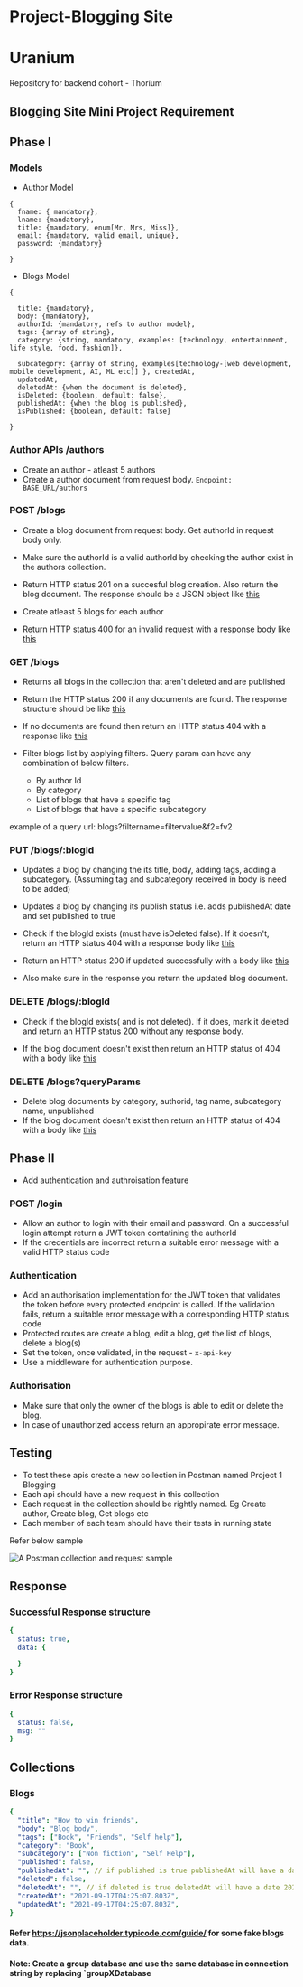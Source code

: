 # Project-Blogging Site


# Uranium
Repository for backend cohort - Thorium

## Blogging Site Mini Project Requirement

## Phase I

### Models

- Author Model
```
{ 
  fname: { mandatory},
  lname: {mandatory},
  title: {mandatory, enum[Mr, Mrs, Miss]},
  email: {mandatory, valid email, unique},
  password: {mandatory}

}
```
- Blogs Model
```
{

  title: {mandatory}, 
  body: {mandatory}, 
  authorId: {mandatory, refs to author model}, 
  tags: {array of string},
  category: {string, mandatory, examples: [technology, entertainment, life style, food, fashion]}, 

  subcategory: {array of string, examples[technology-[web development, mobile development, AI, ML etc]] }, createdAt, 
  updatedAt, 
  deletedAt: {when the document is deleted}, 
  isDeleted: {boolean, default: false}, 
  publishedAt: {when the blog is published}, 
  isPublished: {boolean, default: false}

}
```

### Author APIs /authors

- Create an author - atleast 5 authors
- Create a author document from request body.
  `Endpoint: BASE_URL/authors`

### POST /blogs

- Create a blog document from request body. Get authorId in request body only.
- Make sure the authorId is a valid authorId by checking the author exist in the authors collection.
- Return HTTP status 201 on a succesful blog creation. Also return the blog document.
  The response should be a JSON object like [this](#successful-response-structure) 

- Create atleast 5 blogs for each author
- Return HTTP status 400 for an invalid request with a response body like [this](#error-response-structure)


### GET /blogs

- Returns all blogs in the collection that aren't deleted and are published
- Return the HTTP status 200 if any documents are found. The response structure should be like [this](#successful-response-structure)

- If no documents are found then return an HTTP status 404 with a response like [this](#error-response-structure)

- Filter blogs list by applying filters. Query param can have any combination of below filters.

  - By author Id
  - By category
  - List of blogs that have a specific tag
  - List of blogs that have a specific subcategory

example of a query url: blogs?filtername=filtervalue&f2=fv2

### PUT /blogs/:blogId

- Updates a blog by changing the its title, body, adding tags, adding a subcategory. (Assuming tag and subcategory received in body is need to be added)

- Updates a blog by changing its publish status i.e. adds publishedAt date and set published to true
- Check if the blogId exists (must have isDeleted false). If it doesn't, return an HTTP status 404 with a response body like [this](#error-response-structure)

- Return an HTTP status 200 if updated successfully with a body like [this](#successful-response-structure) 
- Also make sure in the response you return the updated blog document. 

### DELETE /blogs/:blogId

- Check if the blogId exists( and is not deleted). If it does, mark it deleted and return an HTTP status 200 without any response body.

- If the blog document doesn't exist then return an HTTP status of 404 with a body like [this](#error-response-structure) 

### DELETE /blogs?queryParams


- Delete blog documents by category, authorid, tag name, subcategory name, unpublished
- If the blog document doesn't exist then return an HTTP status of 404 with a body like [this](#error-response-structure)

## Phase II

- Add authentication and authroisation feature

### POST /login


- Allow an author to login with their email and password. On a successful login attempt return a JWT token contatining the authorId
- If the credentials are incorrect return a suitable error message with a valid HTTP status code

### Authentication


- Add an authorisation implementation for the JWT token that validates the token before every protected endpoint is called. If the validation fails, return a suitable error message with a corresponding HTTP status code
- Protected routes are create a blog, edit a blog, get the list of blogs, delete a blog(s)
- Set the token, once validated, in the request - `x-api-key`
- Use a middleware for authentication purpose.

### Authorisation


- Make sure that only the owner of the blogs is able to edit or delete the blog.
- In case of unauthorized access return an appropirate error message.

## Testing 


- To test these apis create a new collection in Postman named Project 1 Blogging 
- Each api should have a new request in this collection
- Each request in the collection should be rightly named. Eg Create author, Create blog, Get blogs etc
- Each member of each team should have their tests in running state


Refer below sample

 ![A Postman collection and request sample](assets/Postman-collection-sample.png)

## Response

### Successful Response structure
```yaml
{
  status: true,
  data: {

  }
}
```
### Error Response structure
```yaml
{
  status: false,
  msg: ""
}
```

## Collections
### Blogs

```yaml
{
  "title": "How to win friends",
  "body": "Blog body",
  "tags": ["Book", "Friends", "Self help"],
  "category": "Book",
  "subcategory": ["Non fiction", "Self Help"],
  "published": false,
  "publishedAt": "", // if published is true publishedAt will have a date 2021-09-17T04:25:07.803Z
  "deleted": false,
  "deletedAt": "", // if deleted is true deletedAt will have a date 2021-09-17T04:25:07.803Z,
  "createdAt": "2021-09-17T04:25:07.803Z",
  "updatedAt": "2021-09-17T04:25:07.803Z",
}
```

#### Refer https://jsonplaceholder.typicode.com/guide/ for some fake blogs data.

#### Note: Create a group database and use the same database in connection string by replacing `groupXDatabase
